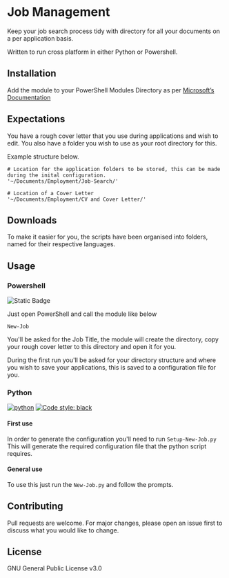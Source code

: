 # Job Management

Keep your job search process tidy with directory for all your documents on a per application basis.

Written to run cross platform in either Python or Powershell. 
## Installation

Add the module to your PowerShell Modules Directory as per [Microsoft’s Documentation](https://docs.microsoft.com/en-us/powershell/scripting/developer/module/installing-a-powershell-module?view=powershell-7.1/) 

## Expectations

You have a rough cover letter that you use during applications and wish to edit. You also have a folder you wish to use as your root directory for this. 

Example structure below.

```
# Location for the application folders to be stored, this can be made during the inital configuration.  
'~/Documents/Employment/Job-Search/'

# Location of a Cover Letter
'~/Documents/Employment/CV and Cover Letter/'
```
## Downloads
To make it easier for you, the scripts have been organised into folders, named for their respective languages. 


## Usage
### Powershell
![Static Badge](https://img.shields.io/badge/PWSH%20Version%20-%207-blue)

Just open PowerShell and call the module like below 
```
New-Job
```
You'll be asked for the Job Title, the module will create the directory, copy your rough cover letter to this directory and open it for you. 

During the first run you'll be asked for your directory structure and where you wish to save your applications, this is saved to a configuration file for you. 
### Python 
[![python](https://img.shields.io/badge/Python-3.11-3776AB.svg?style=flat&logo=python&logoColor=white)](https://www.python.org)
[![Code style: black](https://img.shields.io/badge/code%20style-black-000000.svg)](https://github.com/psf/black)

#### First use
In order to generate the configuration you'll need to run `Setup-New-Job.py` This will generate the required configuration file that the python script requires. 

#### General use
To use this just run the `New-Job.py` and follow the prompts. 
## Contributing
Pull requests are welcome. For major changes, please open an issue first to discuss what you would like to change.


## License
GNU General Public License v3.0 
